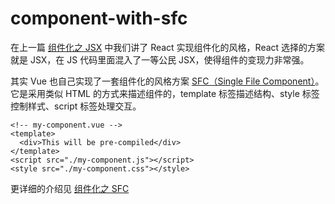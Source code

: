# component-with-sfc

在上一篇 [组件化之 JSX](https://www.yuque.com/wendraw/fe/component-with-jsx) 中我们讲了 React 实现组件化的风格，React 选择的方案就是 JSX，在 JS 代码里面混入了一等公民 JSX，使得组件的变现力非常强。

其实 Vue 也自己实现了一套组件化的风格方案 [SFC（Single File Component）](https://vuejs.org/v2/guide/single-file-components.html)。它是采用类似 HTML 的方式来描述组件的，template 标签描述结构、style 标签控制样式、script 标签处理交互。
```vue
<!-- my-component.vue -->
<template>
  <div>This will be pre-compiled</div>
</template>
<script src="./my-component.js"></script>
<style src="./my-component.css"></style>
```

更详细的介绍见 [组件化之 SFC](https://www.yuque.com/wendraw/fe/component-with-sfc)
